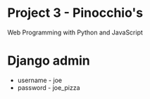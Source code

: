 # Project 3 - Pinocchio's

Web Programming with Python and JavaScript

# Django admin
* username - joe
* password - joe_pizza